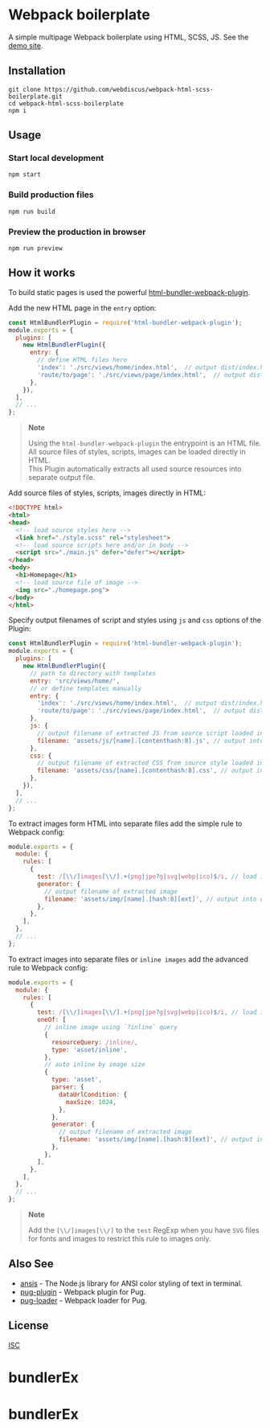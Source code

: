 # Webpack boilerplate
A simple multipage Webpack boilerplate using HTML, SCSS, JS.
See the [demo site](https://webdiscus.github.io/webpack-html-scss-boilerplate/index.html).

## Installation

```
git clone https://github.com/webdiscus/webpack-html-scss-boilerplate.git
cd webpack-html-scss-boilerplate
npm i
```

## Usage

### Start local development
```
npm start
```

### Build production files
```
npm run build
```

### Preview the production in browser 
```
npm run preview
```

## How it works

To build static pages is used the powerful [html-bundler-webpack-plugin](https://github.com/webdiscus/html-bundler-webpack-plugin).

Add the new HTML page in the `entry` option:
```js
const HtmlBundlerPlugin = require('html-bundler-webpack-plugin');
module.exports = {
  plugins: [
    new HtmlBundlerPlugin({
      entry: {
        // define HTML files here
        'index': './src/views/home/index.html',  // output dist/index.html
        'route/to/page': './src/views/page/index.html',  // output dist/route/to/page.html
      },
    }),
  ],
  // ...
};
```

> **Note**
> 
> Using the `html-bundler-webpack-plugin` the entrypoint is an HTML file.\
> All source files of styles, scripts, images can be loaded directly in HTML.\
> This Plugin automatically extracts all used source resources into separate output file.

Add source files of styles, scripts, images directly in HTML:
```html
<!DOCTYPE html>
<html>
<head>
  <!-- load source styles here -->
  <link href="./style.scss" rel="stylesheet">
  <!-- load source scripts here and/or in body -->
  <script src="./main.js" defer="defer"></script>
</head>
<body>
  <h1>Homepage</h1>
  <!-- load source file of image -->
  <img src="./homepage.png">
</body>
</html>
```

Specify output filenames of script and styles using `js` and `css` options of the Plugin:
```js
const HtmlBundlerPlugin = require('html-bundler-webpack-plugin');
module.exports = {
  plugins: [
    new HtmlBundlerPlugin({
      // path to directory with templates
      entry: 'src/views/home/',
      // or define templates manually
      entry: {
        'index': './src/views/home/index.html',  // output dist/index.html
        'route/to/page': './src/views/page/index.html',  // output dist/route/to/page.html
      },
      js: {
        // output filename of extracted JS from source script loaded in HTML via `<script>` tag
        filename: 'assets/js/[name].[contenthash:8].js', // output into dist/assets/js/ directory
      },
      css: {
        // output filename of extracted CSS from source style loaded in HTML via `<link>` tag
        filename: 'assets/css/[name].[contenthash:8].css', // output into dist/assets/css/ directory
      },
    }),
  ],
  // ...
};
```

To extract images form HTML into separate files add the simple rule to Webpack config:
```js
module.exports = {
  module: {
    rules: [
      {
        test: /[\\/]images[\\/].+(png|jpe?g|svg|webp|ico)$/i, // load images from `images` directory only
        generator: {
          // output filename of extracted image
          filename: 'assets/img/[name].[hash:8][ext]', // output into dist/assets/img/ directory
        },
      },
    ],
  },
  // ...
};
```

To extract images into separate files or `inline images` add the advanced rule to Webpack config:
```js
module.exports = {
  module: {
    rules: [
      {
        test: /[\\/]images[\\/].+(png|jpe?g|svg|webp|ico)$/i, // load images from `images` directory only
        oneOf: [
          // inline image using `?inline` query
          {
            resourceQuery: /inline/,
            type: 'asset/inline',
          },
          // auto inline by image size
          {
            type: 'asset',
            parser: {
              dataUrlCondition: {
                maxSize: 1024,
              },
            },
            generator: {
              // output filename of extracted image
              filename: 'assets/img/[name].[hash:8][ext]', // output into dist/assets/img/ directory
            },
          },
        ],
      },
    ],
  },
  // ...
};
```

> **Note**
>
> Add the `[\\/]images[\\/]` to the `test` RegExp when you have `SVG` files for fonts and images to restrict this rule to images only.


## Also See

- [ansis][ansis] - The Node.js library for ANSI color styling of text in terminal.
- [pug-plugin][pug-plugin] - Webpack plugin for Pug.
- [pug-loader][pug-loader] - Webpack loader for Pug.

## License

[ISC](https://github.com/webdiscus/html-bundler-webpack-plugin/blob/master/LICENSE)

[ansis]: https://github.com/webdiscus/ansis
[pug-plugin]: https://github.com/webdiscus/pug-plugin
[pug-loader]: https://github.com/webdiscus/pug-loader
# bundlerEx
# bundlerEx
